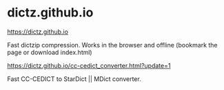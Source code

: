 # dictz.github.io
https://dictz.github.io

Fast dictzip compression. Works in the browser and offline (bookmark the page or download index.html)


https://dictz.github.io/cc-cedict_converter.html?update=1

Fast CC-CEDICT to StarDict || MDict converter. 
